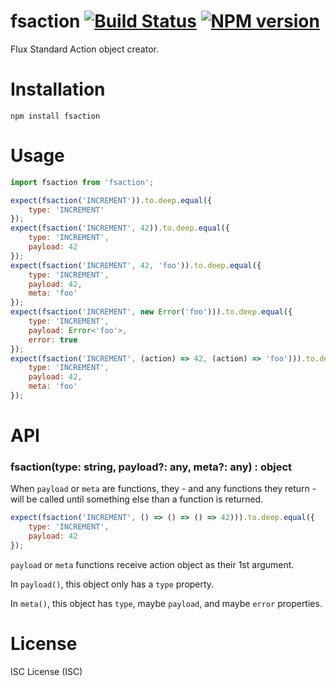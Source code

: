 # fsaction [![Build Status](https://travis-ci.org/darsain/fsaction.svg?branch=master)](https://travis-ci.org/darsain/fsaction) [![NPM version](https://img.shields.io/npm/v/fsaction.svg)](https://www.npmjs.com/package/fsaction)

Flux Standard Action object creator.

# Installation

```
npm install fsaction
```

# Usage

```js
import fsaction from 'fsaction';

expect(fsaction('INCREMENT')).to.deep.equal({
	type: 'INCREMENT'
});
expect(fsaction('INCREMENT', 42)).to.deep.equal({
	type: 'INCREMENT',
	payload: 42
});
expect(fsaction('INCREMENT', 42, 'foo')).to.deep.equal({
	type: 'INCREMENT',
	payload: 42,
	meta: 'foo'
});
expect(fsaction('INCREMENT', new Error('foo'))).to.deep.equal({
	type: 'INCREMENT',
	payload: Error<'foo'>,
	error: true
});
expect(fsaction('INCREMENT', (action) => 42, (action) => 'foo'))).to.deep.equal({
	type: 'INCREMENT',
	payload: 42,
	meta: 'foo'
});
```

# API

### fsaction(type: string, payload?: any, meta?: any) : object

When `payload` or `meta` are functions, they - and any functions they return - will be called until something else than a function is returned.

```js
expect(fsaction('INCREMENT', () => () => () => 42))).to.deep.equal({
	type: 'INCREMENT',
	payload: 42
});
```

`payload` or `meta` functions receive action object as their 1st argument.

In `payload()`, this object only has a `type` property.

In `meta()`, this object has `type`, maybe `payload`, and maybe `error` properties.

# License

ISC License (ISC)